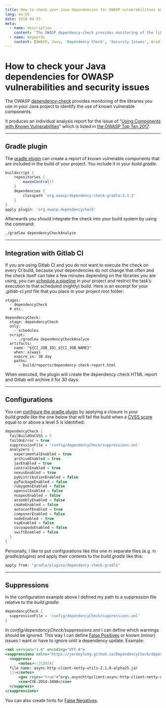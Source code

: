 ```yaml
---
title: How to check your Java dependencies for OWASP vulnerabilities and security issues
lang: en-US
date: 2018-04-23
meta:
  - name: description
    content: 'The OWASP dependency-check provides monitoring of the libraries you use in your Java project to identify the use of known vulnerable components.'
  - name: keywords
    content: [OWASP, Java, 'Dependency Check', 'Security Issues', Gradle]
---
```


# How to check your Java dependencies for OWASP vulnerabilities and security issues

The OWASP [dependency-check](https://jeremylong.github.io/DependencyCheck/)
provides monitoring of the libraries you use in your Java project to identify
the use of known vulnerable components.

It produces an individual analysis report for the issue of “[Using Components
with Known
Vulnerabilities](https://www.owasp.org/index.php/Top_10-2017_A9-Using_Components_with_Known_Vulnerabilities)”
which is listed in [the OWASP Top Ten
2017](https://www.owasp.org/index.php/Top_10-2017_Top_10).

---

## Gradle plugin

The [gradle
plugin](https://jeremylong.github.io/DependencyCheck/dependency-check-gradle/)
can create a report of known vulnerable components that are included in the
build of your project. You include it in your _build.gradle_:

```groovy
buildscript {
    repositories {
        mavenCentral()
    }
    dependencies {
        classpath 'org.owasp:dependency-check-gradle:3.1.2'
    }
}
apply plugin: 'org.owasp.dependencycheck'
```

Afterwards you should integrate the check into your build system by using the
command:

```bash
./gradlew dependencyCheckAnalyze
```

---

## Integration with Gitlab CI

If you are using Gitlab CI and you do not want to execute the check on every CI
build, because your dependencies do not change that often and the check itself
can take a few minutes depending on the libraries you are using, you can
[schedule a
pipeline](https://docs.gitlab.com/ce/user/project/pipelines/schedules.html) in
your project and restrict the task’s execution to that scheduled (nightly)
build. Here is an excerpt for your _.gitlab-ci.yml_ file that you place in your
project root folder:

    stages:
      - dependencyCheck
      # etc.

    dependencyCheck:
      stage: dependencyCheck
      only:
        - schedules
      script:
        - ./gradlew dependencyCheckAnalyze
      artifacts:
        name: "${CI_JOB_ID}_${CI_JOB_NAME}"
        when: always
        expire_in: 30 day
        paths:
          - build/reports/dependency-check-report.html

When executed, the plugin will create the dependency check HTML report and
Gitlab will archive it for 30 days.

---

## Configurations

You can [configure the gradle
plugin](https://jeremylong.github.io/DependencyCheck/dependency-check-gradle/configuration.html)
by applying a closure in your _build.gradle_ like the one below that will fail
the build when a [CVSS score](https://www.first.org/cvss/) equal to or above a
level 5 is identified:

```groovy
dependencyCheck {
  failBuildOnCVSS = 5
  failOnError = true
  suppressionFile = 'config/dependencyCheck/suppressions.xml'
  analyzers {
    experimentalEnabled = true
    archiveEnabled = true
    jarEnabled = true
    centralEnabled = true
    nexusEnabled = true
    pyDistributionEnabled = false
    pyPackageEnabled = false
    rubygemsEnabled = false
    opensslEnabled = false
    nuspecEnabled = false
    assemblyEnabled = false
    cmakeEnabled = false
    autoconfEnabled = true
    composerEnabled = false
    nodeEnabled = true
    nspEnabled = false
    cocoapodsEnabled = false
    swiftEnabled = false
  }
}
```

Personally, I like to put configurations like this one in separate files (e.g.
in _gradle/plugins_) and apply their contents to the _build.gradle_ like this:

```groovy
apply from: "gradle/plugins/dependency-check.gradle"
```

---

## Suppressions

In the configuration example above I defined my path to a suppression file
relative to the _build.gradle_:

```groovy
dependencyCheck {
  suppressionFile = 'config/dependencyCheck/suppressions.xml'
}
```

In _config/dependencyCheck/suppressions.xml_ I can define which warnings should
be ignored. This way I can define [False
Positives](https://jeremylong.github.io/DependencyCheck/general/suppression.html)
or known (minor) issues I want or have to ignore until a dependency update.
Example:

```xml
<xml version="1.0" encoding="UTF-8">
<suppressions xmlns="https://jeremylong.github.io/DependencyCheck/dependency-suppression.1.1.xsd">
  <suppress>
      <notes><![CDATA[
  file name: async-http-client-netty-utils-2.1.0-alpha25.jar
  ]]></notes>
      <gav regex="true">^org\.asynchttpclient:async-http-client-netty-utils:.*$</gav>
      <cve>CVE-2014-3488</cve>
  </suppress>
</suppressions>
```

You can also create hints for [False
Negatives](https://jeremylong.github.io/DependencyCheck/general/hints.html).
